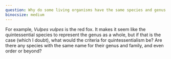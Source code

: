 ```yaml
---
question: Why do some living organisms have the same species and genus names, twice in a row?
binocsize: medium
---
```


For example, *Vulpes vulpes* is the red fox. It makes it seem like the quintessential species to represent the genus as a whole, but if that is the case (which I doubt), what would the criteria for quintessentialism be? Are there any species with the same name for their genus and family, and even order or beyond?

